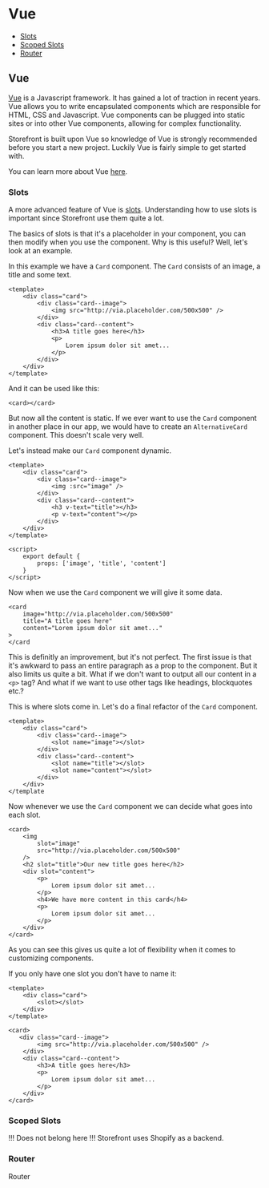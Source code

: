 # Vue
- [Slots](#slots)
- [Scoped Slots](#scoped-slots)
- [Router](#router)

<a name="vue"></a>
## Vue
[Vue](https://vuejs.org/) is a Javascript framework. It has gained a lot of traction in recent years. Vue allows you to write encapsulated components which are responsible for HTML, CSS and Javascript. Vue components can be plugged into static sites or into other Vue components, allowing for complex functionality. 

Storefront is built upon Vue so knowledge of Vue is strongly recommended before you start a new project. Luckily Vue is fairly simple to get started with.

You can learn more about Vue [here](https://vuejs.org/v2/guide/).

<a name="slots"></a>
### Slots
A more advanced feature of Vue is [slots](https://vuejs.org/v2/guide/components.html#Content-Distribution-with-Slots). Understanding how to use slots is important since Storefront use them quite a lot. 

The basics of slots is that it's a placeholder in your component, you can then modify when you use the component. Why is this useful? Well, let's look at an example. 

In this example we have a `Card` component. The `Card` consists of an image, a title and some text. 
```
<template>
    <div class="card">
        <div class="card--image">
            <img src="http://via.placeholder.com/500x500" />
        </div>
        <div class="card--content">
            <h3>A title goes here</h3>
            <p>
                Lorem ipsum dolor sit amet...
            </p>
        </div>
    </div>
</template>
```

And it can be used like this:
```
<card></card>
```
But now all the content is static. If we ever want to use the `Card` component in another place in our app, we would have to create an `AlternativeCard` component. This doesn't scale very well.

Let's instead make our `Card` component dynamic.
```
<template>
    <div class="card">
        <div class="card--image">
            <img :src="image" />
        </div>
        <div class="card--content">
            <h3 v-text="title"></h3>
            <p v-text="content"></p>
        </div>
    </div>
</template>

<script>
    export default {
        props: ['image', 'title', 'content']
    }
</script>
```

Now when we use the `Card` component we will give it some data.
```
<card
    image="http://via.placeholder.com/500x500"
    title="A title goes here"
    content="Lorem ipsum dolor sit amet..."
>
</card
```

This is definitly an improvement, but it's not perfect. The first issue is that it's awkward to pass an entire paragraph as a prop to the component. But it also limits us quite a bit. What if we don't want to output all our content in a `<p>` tag? And what if we want to use other tags like headings, blockquotes etc.?

This is where slots come in. Let's do a final refactor of the `Card` component. 
```
<template>
    <div class="card">
        <div class="card--image">
            <slot name="image"></slot>
        </div>
        <div class="card--content">
            <slot name="title"></slot>
            <slot name="content"></slot>
        </div>
    </div>
</template
```

Now whenever we use the `Card` component we can decide what goes into each slot.
```
<card>
    <img 
        slot="image" 
        src="http://via.placeholder.com/500x500" 
    />
    <h2 slot="title">Our new title goes here</h2>
    <div slot="content">
        <p>
            Lorem ipsum dolor sit amet...
        </p>
        <h4>We have more content in this card</h4>
        <p>
            Lorem ipsum dolor sit amet...
        </p>
    </div>
</card>
```

As you can see this gives us quite a lot of flexibility when it comes to customizing components. 

If you only have one slot you don't have to name it:
```
<template>
    <div class="card">
        <slot></slot>
    </div>
</template>
```
```
<card>
   <div class="card--image">
        <img src="http://via.placeholder.com/500x500" />
    </div>
    <div class="card--content">
        <h3>A title goes here</h3>
        <p>
            Lorem ipsum dolor sit amet...
        </p>
    </div>
</card>
```
<a name="scoped-slots"></a>
### Scoped Slots
!!! Does not belong here !!!
Storefront uses Shopify as a backend. 

<a name="router"></a>
### Router
Router

